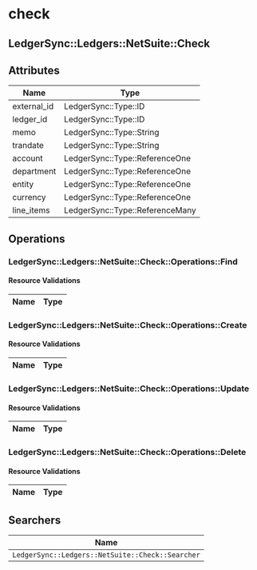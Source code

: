 # check

## LedgerSync::Ledgers::NetSuite::Check

## Attributes

| Name        | Type                            |
|-------------|---------------------------------|
| external_id | LedgerSync::Type::ID            |
| ledger_id   | LedgerSync::Type::ID            |
| memo        | LedgerSync::Type::String        |
| trandate    | LedgerSync::Type::String        |
| account     | LedgerSync::Type::ReferenceOne  |
| department  | LedgerSync::Type::ReferenceOne  |
| entity      | LedgerSync::Type::ReferenceOne  |
| currency    | LedgerSync::Type::ReferenceOne  |
| line_items  | LedgerSync::Type::ReferenceMany |

## Operations

### LedgerSync::Ledgers::NetSuite::Check::Operations::Find

#### Resource Validations

| Name | Type |
|------|------|

### LedgerSync::Ledgers::NetSuite::Check::Operations::Create

#### Resource Validations

| Name | Type |
|------|------|

### LedgerSync::Ledgers::NetSuite::Check::Operations::Update

#### Resource Validations

| Name | Type |
|------|------|

### LedgerSync::Ledgers::NetSuite::Check::Operations::Delete

#### Resource Validations

| Name | Type |
|------|------|

## Searchers

| Name                                             |
|--------------------------------------------------|
| `LedgerSync::Ledgers::NetSuite::Check::Searcher` |
